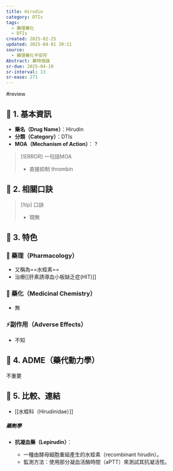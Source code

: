 ```yaml
---
title: Hirudin
category: DTIs
tags:
  - 藥理藥化
  - DTIs
created: 2025-02-25
updated: 2025-04-01 20:11
source:
  - 藥理藥化平安符
Abstract: 藥物個論
sr-due: 2025-04-10
sr-interval: 13
sr-ease: 271
---
```

#review
## 🔹 1. 基本資訊
- **藥名（Drug Name）**：Hirudin
- **分類（Category）**：DTIs
- **MOA（Mechanism of Action）**：
?
> [!ERROR] 一句話MOA
> - 直接抑制 thrombin <!--SR:!2025-04-08,11,270-->

## 🔹 2. 相關口訣
> [!tip] 口訣
> - 現無

## 🔹 3. 特色
### 🧪 藥理（Pharmacology）

- 又稱為==水蛭素==
- 治療[[肝素誘導血小板缺乏症(HIT)]] <!--SR:!2025-04-08,11,270-->

### 🧬 藥化（Medicinal Chemistry）

- 無

### ⚡副作用（Adverse Effects）
- 不知


## 🔹 4. ADME（藥代動力學）
 不重要
## 🔹 5. 比較、連結
- [[水蛭科（Hirudinidae）]]

##### 藥劑學

- **抗凝血藥（Lepirudin）**：
    
    - 一種由酵母細胞重組產生的水蛭素（recombinant hirudin）。
    - 監測方法：使用部分凝血活酶時間（aPTT）來測試其抗凝活性。